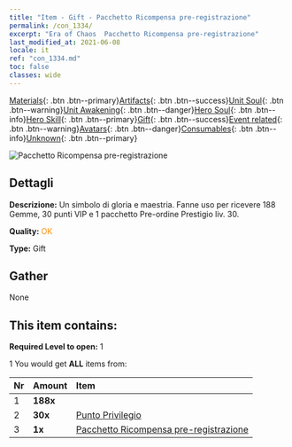 ```yaml
---
title: "Item - Gift - Pacchetto Ricompensa pre-registrazione"
permalink: /con_1334/
excerpt: "Era of Chaos  Pacchetto Ricompensa pre-registrazione"
last_modified_at: 2021-06-08
locale: it
ref: "con_1334.md"
toc: false
classes: wide
---
```

 [Materials](/ItemsIT/){: .btn .btn--primary}[Artifacts](/ItemsIT/Artifacts/){: .btn .btn--success}[Unit Soul](/ItemsIT/UnitSoul/){: .btn .btn--warning}[Unit Awakening](/ItemsIT/UnitAwakening/){: .btn .btn--danger}[Hero Soul](/ItemsIT/HeroSoul/){: .btn .btn--info}[Hero Skill](/ItemsIT/HeroSkill/){: .btn .btn--primary}[Gift](/ItemsIT/Gift/){: .btn .btn--success}[Event related](/ItemsIT/Events/){: .btn .btn--warning}[Avatars](/ItemsIT/Avatars/){: .btn .btn--danger}[Consumables](/ItemsIT/Consumables/){: .btn .btn--info}[Unknown](/ItemsIT/Unknown/){: .btn .btn--primary}

 ![Pacchetto Ricompensa pre-registrazione](/images/t/i_906011.png)

## Dettagli
 **Descrizione:** Un simbolo di gloria e maestria. Fanne uso per ricevere 188 Gemme, 30 punti VIP e 1 pacchetto Pre-ordine Prestigio liv. 30.

 **Quality:** <span style="color: #FF8C00">OK</span>

 **Type:** Gift

## Gather

  None

## This item contains:

 **Required Level to open:** 1

 1 You would get **ALL** items  from:

  | Nr | Amount |     Item    |
  |:---|:-------|:------------|
  | 1 |  **188x** | <i class="fas fa-gem"/> |  | 
  | 2 |  **30x** | [Punto Privilegio](/ItemsIT/con_820/) |  | 
  | 3 |  **1x** | [Pacchetto Ricompensa pre-registrazione](/ItemsIT/con_1336/) |  | 
